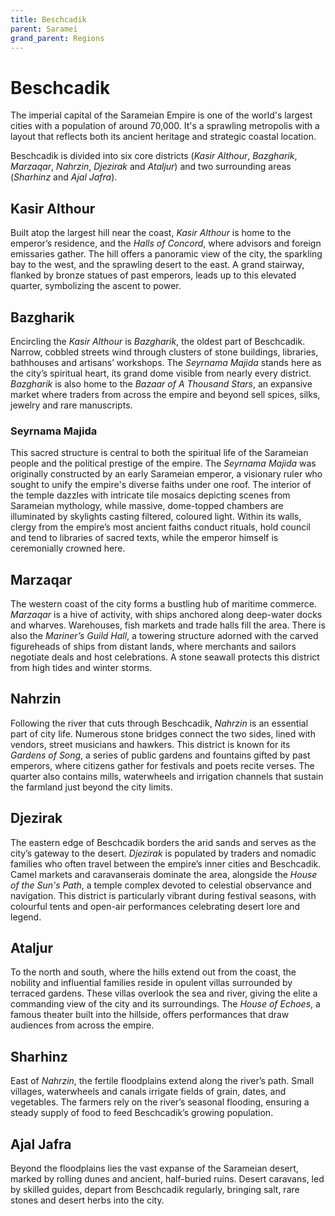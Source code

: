 ```yaml
---
title: Beschcadik
parent: Saramei
grand_parent: Regions
---
```


# Beschcadik
The imperial capital of the Sarameian Empire is one of the world's largest cities with a population of around 70,000. It's a sprawling metropolis with a layout that reflects both its ancient heritage and strategic coastal location.

Beschcadik is divided into six core districts (*Kasir Althour*, *Bazgharik*, *Marzaqar*, *Nahrzin*, *Djezirak* and *Ataljur*) and two surrounding areas (*Sharhinz* and *Ajal Jafra*).

## Kasir Althour
Built atop the largest hill near the coast, *Kasir Althour* is home to the emperor’s residence, and the *Halls of Concord*, where advisors and foreign emissaries gather. The hill offers a panoramic view of the city, the sparkling bay to the west, and the sprawling desert to the east. A grand stairway, flanked by bronze statues of past emperors, leads up to this elevated quarter, symbolizing the ascent to power.

## Bazgharik
Encircling the *Kasir Althour* is *Bazgharik*, the oldest part of Beschcadik. Narrow, cobbled streets wind through clusters of stone buildings, libraries, bathhouses and artisans’ workshops. The *Seyrnama Majida* stands here as the city’s spiritual heart, its grand dome visible from nearly every district. *Bazgharik* is also home to the *Bazaar of A Thousand Stars*, an expansive market where traders from across the empire and beyond sell spices, silks, jewelry and rare manuscripts.

### Seyrnama Majida
This sacred structure is central to both the spiritual life of the Sarameian people and the political prestige of the empire. The *Seyrnama Majida* was originally constructed by an early Sarameian emperor, a visionary ruler who sought to unify the empire's diverse faiths under one roof. The interior of the temple dazzles with intricate tile mosaics depicting scenes from Sarameian mythology, while massive, dome-topped chambers are illuminated by skylights casting filtered, coloured light. Within its walls, clergy from the empire’s most ancient faiths conduct rituals, hold council and tend to libraries of sacred texts, while the emperor himself is ceremonially crowned here.

## Marzaqar
The western coast of the city forms a bustling hub of maritime commerce. *Marzaqar* is a hive of activity, with ships anchored along deep-water docks and wharves. Warehouses, fish markets and trade halls fill the area. There is also the *Mariner’s Guild Hall*, a towering structure adorned with the carved figureheads of ships from distant lands, where merchants and sailors negotiate deals and host celebrations. A stone seawall protects this district from high tides and winter storms.

## Nahrzin
Following the river that cuts through Beschcadik, *Nahrzin* is an essential part of city life. Numerous stone bridges connect the two sides, lined with vendors, street musicians and hawkers. This district is known for its *Gardens of Song*, a series of public gardens and fountains gifted by past emperors, where citizens gather for festivals and poets recite verses. The quarter also contains mills, waterwheels and irrigation channels that sustain the farmland just beyond the city limits.

## Djezirak
The eastern edge of Beschcadik borders the arid sands and serves as the city’s gateway to the desert. *Djezirak* is populated by traders and nomadic families who often travel between the empire’s inner cities and Beschcadik. Camel markets and caravanserais dominate the area, alongside the *House of the Sun's Path*, a temple complex devoted to celestial observance and navigation. This district is particularly vibrant during festival seasons, with colourful tents and open-air performances celebrating desert lore and legend.

## Ataljur
To the north and south, where the hills extend out from the coast, the nobility and influential families reside in opulent villas surrounded by terraced gardens. These villas overlook the sea and river, giving the elite a commanding view of the city and its surroundings. The *House of Echoes*, a famous theater built into the hillside, offers performances that draw audiences from across the empire.

## Sharhinz
East of *Nahrzin*, the fertile floodplains extend along the river’s path. Small villages, waterwheels and canals irrigate fields of grain, dates, and vegetables. The farmers rely on the river’s seasonal flooding, ensuring a steady supply of food to feed Beschcadik’s growing population.

## Ajal Jafra
Beyond the floodplains lies the vast expanse of the Sarameian desert, marked by rolling dunes and ancient, half-buried ruins. Desert caravans, led by skilled guides, depart from Beschcadik regularly, bringing salt, rare stones and desert herbs into the city.